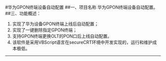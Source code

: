 #华为GPON终端设备自动配置
##一、项目名称
华为GPON终端设备自动配置。
##三、功能概述：
1. 实现了华为设备GPON终端上线后自动配置；
2. 实现了一键删除指定GPON终端；
3. 支持GPON终端更换OLT的PON口后上线自动配置。
4. 该软件是采用VBScript语言在secureCRT环境中开发实现的，运行和维护成本极低。
---